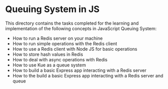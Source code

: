 # Queuing System in JS

This directory contains the tasks completed for the learning and implementation of the following concepts in JavaScript Queuing System:

 - How to run a Redis server on your machine
 - How to run simple operations with the Redis client
 - How to use a Redis client with Node JS for basic operations
 - How to store hash values in Redis
 - How to deal with async operations with Redis
 - How to use Kue as a queue system
 - How to build a basic Express app interacting with a Redis server
 - How to the build a basic Express app interacting with a Redis server and queue

